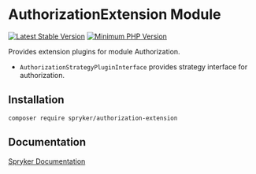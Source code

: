# AuthorizationExtension Module
[![Latest Stable Version](https://poser.pugx.org/spryker/authorization-extension/v/stable.svg)](https://packagist.org/packages/spryker/authorization-extension)
[![Minimum PHP Version](https://img.shields.io/badge/php-%3E%3D%207.4-8892BF.svg)](https://php.net/)

Provides extension plugins for module Authorization.
- `AuthorizationStrategyPluginInterface` provides strategy interface for authorization.

## Installation

```
composer require spryker/authorization-extension
```

## Documentation

[Spryker Documentation](https://academy.spryker.com/developing_with_spryker/module_guide/modules.html)
